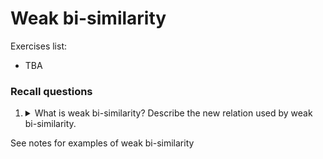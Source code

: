# Weak bi-similarity

Exercises list:
- TBA



### Recall questions 

1. <details markdown=1><summary markdown="span">  What is weak bi-similarity? Describe the new relation used by weak bi-similarity. </summary>
    
    \
    We want a weaker form of bi-similarity that does not discriminate against internal actions invisible to an observer (i.e. $\tau$'s in synchronisation).

	We introduce a new relation $\implies$: ![](../../../static/CS/wbi1.png)

	We can define the notion of ==weak bi-similarity==: ![](../../../static/CS/wbi2.png)

	Weak bi-similarity has the following properties: ![](../../../static/CS/wbi3.png)

</details>

See notes for examples of weak bi-similarity